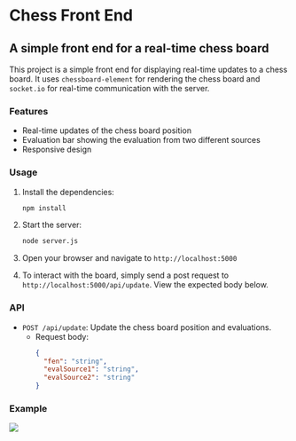 # Chess Front End

## A simple front end for a real-time chess board

This project is a simple front end for displaying real-time updates to a chess board. It uses `chessboard-element` for rendering the chess board and `socket.io` for real-time communication with the server.

### Features

- Real-time updates of the chess board position
- Evaluation bar showing the evaluation from two different sources
- Responsive design


### Usage

1.  Install the dependencies:
    ```sh
    npm install
    ```
2. Start the server:
    ```sh
    node server.js
    ```
3. Open your browser and navigate to `http://localhost:5000`
  
4. To interact with the board, simply send a post request to `http://localhost:5000/api/update`. View the expected body below.

### API

- `POST /api/update`: Update the chess board position and evaluations.
    - Request body:
        ```json
        {
          "fen": "string",
          "evalSource1": "string",
          "evalSource2": "string"
        }
        ```

### Example

![](ex.gif)